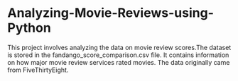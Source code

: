 # Analyzing-Movie-Reviews-using-Python
This project involves analyzing the data on movie review scores.The dataset is stored in the fandango_score_comparison.csv file. It contains information on how major movie review services rated movies. The data originally came from FiveThirtyEight.
